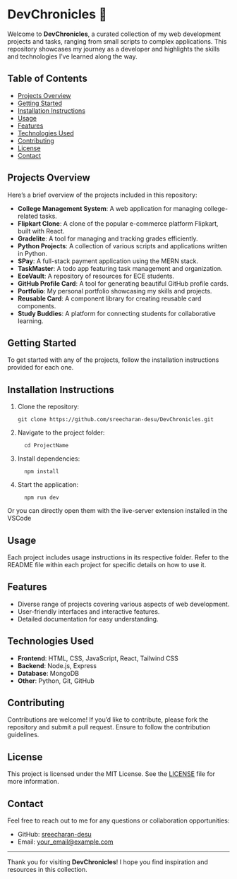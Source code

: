 # DevChronicles 🚀

Welcome to **DevChronicles**, a curated collection of my web development projects and tasks, ranging from small scripts to complex applications. This repository showcases my journey as a developer and highlights the skills and technologies I’ve learned along the way.

## Table of Contents
- [Projects Overview](#projects-overview)
- [Getting Started](#getting-started)
- [Installation Instructions](#installation-instructions)
- [Usage](#usage)
- [Features](#features)
- [Technologies Used](#technologies-used)
- [Contributing](#contributing)
- [License](#license)
- [Contact](#contact)

## Projects Overview

Here’s a brief overview of the projects included in this repository:

- **College Management System**: A web application for managing college-related tasks.
- **Flipkart Clone**: A clone of the popular e-commerce platform Flipkart, built with React.
- **Gradelite**: A tool for managing and tracking grades efficiently.
- **Python Projects**: A collection of various scripts and applications written in Python.
- **SPay**: A full-stack payment application using the MERN stack.
- **TaskMaster**: A todo app featuring task management and organization.
- **EceVault**: A repository of resources for ECE students.
- **GitHub Profile Card**: A tool for generating beautiful GitHub profile cards.
- **Portfolio**: My personal portfolio showcasing my skills and projects.
- **Reusable Card**: A component library for creating reusable card components.
- **Study Buddies**: A platform for connecting students for collaborative learning.

## Getting Started

To get started with any of the projects, follow the installation instructions provided for each one.

## Installation Instructions

1. Clone the repository:
   ```
   git clone https://github.com/sreecharan-desu/DevChronicles.git
   ```
2. Navigate to the project folder:
    ```
      cd ProjectName    
    ```
3. Install dependencies:
    ```
      npm install
    ```
4. Start the application:
    ```
      npm run dev
    ```
Or you can directly open them with the live-server extension installed in the VSCode 

## Usage

Each project includes usage instructions in its respective folder. Refer to the README file within each project for specific details on how to use it.

## Features

- Diverse range of projects covering various aspects of web development.
- User-friendly interfaces and interactive features.
- Detailed documentation for easy understanding.

## Technologies Used

- **Frontend**: HTML, CSS, JavaScript, React, Tailwind CSS
- **Backend**: Node.js, Express
- **Database**: MongoDB
- **Other**: Python, Git, GitHub

## Contributing

Contributions are welcome! If you’d like to contribute, please fork the repository and submit a pull request. Ensure to follow the contribution guidelines.

## License

This project is licensed under the MIT License. See the [LICENSE](LICENSE) file for more information.

## Contact

Feel free to reach out to me for any questions or collaboration opportunities:

- GitHub: [sreecharan-desu](https://github.com/sreecharan-desu)
- Email: [your_email@example.com](mailto:your_email@example.com)

---

Thank you for visiting **DevChronicles**! I hope you find inspiration and resources in this collection.

